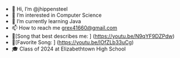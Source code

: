 - 👋 Hi, I’m @jhippensteel
- 👀 I’m interested in Computer Science
- 🌱 I’m currently learning Java
- 📫 How to reach me grex41660@gmail.com
- 🎵[Song that best describes me: ] (https://youtu.be/N9qYF9DZPdw)
- 🎷[Favorite Song: ] (https://youtu.be/lOfZLb33uCg)
- 🎓 Class of 2024 at Elizabethtown High School

<!---
jhippensteel/jhippensteel is a ✨ special ✨ repository because its `README.md` (this file) appears on your GitHub profile.
You can click the Preview link to take a look at your changes.
--->
